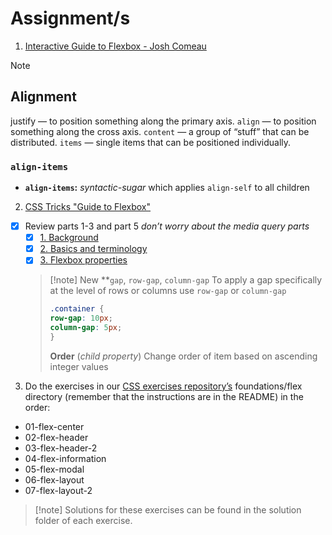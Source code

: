 # Assignment/s
1. [Interactive Guide to Flexbox - Josh Comeau](https://www.joshwcomeau.com/css/interactive-guide-to-flexbox/)

>[!note]
> ## Alignment
> justify — to position something along the primary axis.
> `align` — to position something along the cross axis.
> `content` — a group of “stuff” that can be distributed.
> `items` — single items that can be positioned individually.
>
> ### `align-items`
> - **`align-items`:** *syntactic-sugar* which applies `align-self` to all children

2. [CSS Tricks "Guide to Flexbox"](https://css-tricks.com/snippets/css/a-guide-to-flexbox/)
- [X] Review parts 1-3 and part 5 *don’t worry about the media query parts*
    - [X] [1. Background](https://css-tricks.com/snippets/css/a-guide-to-flexbox/#aa-background)
    - [X] [2. Basics and terminology](https://css-tricks.com/snippets/css/a-guide-to-flexbox/#aa-basics-and-terminology)
    - [X] [3. Flexbox properties](https://css-tricks.com/snippets/css/a-guide-to-flexbox/#aa-flexbox-properties)
    >[!note] New
    > **`gap`, `row-gap`, `column-gap`
    > To apply a gap specifically at the level of rows or columns use 
    > `row-gap` or `column-gap`
    > ```css
    > .container {
    > row-gap: 10px;
    > column-gap: 5px;
    > }
    > ```
    >
    > **Order** (*child property*)
    > Change order of item based on ascending integer values

3. Do the exercises in our [CSS exercises repository’s](https://github.com/TheOdinProject/css-exercises/tree/main/foundations/flex) foundations/flex directory (remember that the instructions are in the README) in the order:
- 01-flex-center
- 02-flex-header
- 03-flex-header-2
- 04-flex-information
- 05-flex-modal
- 06-flex-layout
- 07-flex-layout-2

>[!note] Solutions for these exercises can be found in the solution folder of each exercise.
